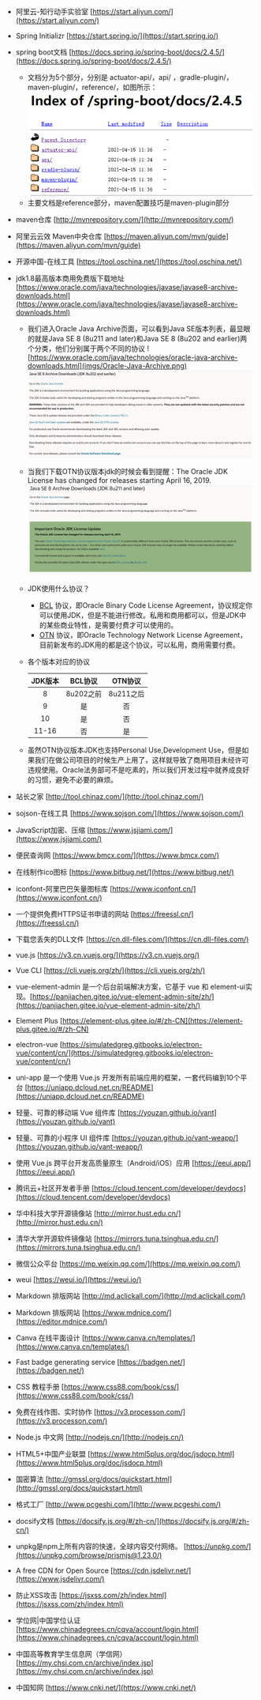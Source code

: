 - 阿里云-知行动手实验室 [https://start.aliyun.com/](https://start.aliyun.com/)
- Spring Initializr [https://start.spring.io/](https://start.spring.io/)
- spring boot文档 [https://docs.spring.io/spring-boot/docs/2.4.5/](https://docs.spring.io/spring-boot/docs/2.4.5/)
  - 文档分为5个部分，分别是 actuator-api/，api/ ，gradle-plugin/，maven-plugin/，reference/，如图所示：
  ![](imgs/springboot-doc.png)
  - 主要文档是reference部分，maven配置技巧是maven-plugin部分
- maven仓库 [http://mvnrepository.com/](http://mvnrepository.com/)
- 阿里云云效 Maven中央仓库 [https://maven.aliyun.com/mvn/guide](https://maven.aliyun.com/mvn/guide)
- 开源中国-在线工具 [https://tool.oschina.net/](https://tool.oschina.net/)
- jdk1.8最高版本商用免费版下载地址 [https://www.oracle.com/java/technologies/javase/javase8-archive-downloads.html](https://www.oracle.com/java/technologies/javase/javase8-archive-downloads.html)
  - 我们进入Oracle Java Archive页面，可以看到Java SE版本列表，最显眼的就是Java SE 8 (8u211 and later)和Java SE 8 (8u202 and earlier)两个分类，他们分别属于两个不同的协议
  ![https://www.oracle.com/java/technologies/oracle-java-archive-downloads.html](imgs/Oracle-Java-Archive.png)
  ![](imgs/JDK-8u202.png)
  - 当我们下载OTN协议版本jdk的时候会看到提醒：The Oracle JDK License has changed for releases starting April 16, 2019.
  ![](imgs/JDK-8u211.png)
  - JDK使用什么协议？
    - [BCL](https://www.oracle.com/downloads/licenses/binary-code-license.html) 协议，即Oracle Binary Code License Agreement，协议规定你可以使用JDK，但是不能进行修改。私用和商用都可以，但是JDK中的某些商业特性，是需要付费才可以使用的。
    - [OTN](https://www.oracle.com/downloads/licenses/javase-license1.html) 协议，即Oracle Technology Network License Agreement，目前新发布的JDK用的都是这个协议，可以私用，商用需要付费。
  - 各个版本对应的协议

    |JDK版本|BCL协议|OTN协议|
    | :---: | :---: | :---: |
    |8|8u202之前|8u211之后|
    |9|是|否|
    |10|是|否|
    |11-16|否|是|
  - 虽然OTN协议版本JDK也支持Personal Use,Development Use，但是如果我们在做公司项目的时候生产上用了，这样就导致了商用项目未经许可违规使用。Oracle法务部可不是吃素的，所以我们开发过程中就养成良好的习惯，避免不必要的麻烦。
- 站长之家 [http://tool.chinaz.com/](http://tool.chinaz.com/)
- sojson-在线工具 [https://www.sojson.com/](https://www.sojson.com/)
- JavaScript加密、压缩 [https://www.jsjiami.com/](https://www.jsjiami.com/)
- 便民查询网 [https://www.bmcx.com/](https://www.bmcx.com/)
- 在线制作ico图标 [https://www.bitbug.net/](https://www.bitbug.net/)
- iconfont-阿里巴巴矢量图标库 [https://www.iconfont.cn/](https://www.iconfont.cn/)
- 一个提供免费HTTPS证书申请的网站 [https://freessl.cn/](https://freessl.cn/)
- 下载您丢失的DLL文件 [https://cn.dll-files.com/](https://cn.dll-files.com/)
- vue.js [https://v3.cn.vuejs.org/](https://v3.cn.vuejs.org/)
- Vue CLI [https://cli.vuejs.org/zh/](https://cli.vuejs.org/zh/)
- vue-element-admin 是一个后台前端解决方案，它基于 vue 和 element-ui实现。[https://panjiachen.gitee.io/vue-element-admin-site/zh/](https://panjiachen.gitee.io/vue-element-admin-site/zh/)
- Element Plus [https://element-plus.gitee.io/#/zh-CN](https://element-plus.gitee.io/#/zh-CN)
- electron-vue [https://simulatedgreg.gitbooks.io/electron-vue/content/cn/](https://simulatedgreg.gitbooks.io/electron-vue/content/cn/)
- uni-app 是一个使用 Vue.js 开发所有前端应用的框架，一套代码编到10个平台 [https://uniapp.dcloud.net.cn/README](https://uniapp.dcloud.net.cn/README)
- 轻量、可靠的移动端 Vue 组件库  [https://youzan.github.io/vant](https://youzan.github.io/vant)
- 轻量、可靠的小程序 UI 组件库  [https://youzan.github.io/vant-weapp/](https://youzan.github.io/vant-weapp/)
- 使用 Vue.js 跨平台开发高质量原生（Android/iOS）应用 [https://eeui.app/](https://eeui.app/)
- 腾讯云+社区开发者手册 [https://cloud.tencent.com/developer/devdocs](https://cloud.tencent.com/developer/devdocs)
- 华中科技大学开源镜像站 [http://mirror.hust.edu.cn/](http://mirror.hust.edu.cn/)
- 清华大学开源软件镜像站 [https://mirrors.tuna.tsinghua.edu.cn/](https://mirrors.tuna.tsinghua.edu.cn/)
- 微信公众平台 [https://mp.weixin.qq.com/](https://mp.weixin.qq.com/)
- weui [https://weui.io/](https://weui.io/)
-  Markdown 排版网站  [http://md.aclickall.com/](http://md.aclickall.com/)
-  Markdown 排版网站  [https://www.mdnice.com/](https://editor.mdnice.com/)
- Canva 在线平面设计 [https://www.canva.cn/templates/](https://www.canva.cn/templates/)
- Fast badge generating service [https://badgen.net/](https://badgen.net/)
- CSS 教程手册  [https://www.css88.com/book/css/](https://www.css88.com/book/css/)
- 免费在线作图、实时协作 [https://v3.processon.com/](https://v3.processon.com/)
- Node.js 中文网 [http://nodejs.cn/](http://nodejs.cn/)
- HTML5+中国产业联盟 [https://www.html5plus.org/doc/jsdocp.html](https://www.html5plus.org/doc/jsdocp.html)
- 国密算法 [http://gmssl.org/docs/quickstart.html](http://gmssl.org/docs/quickstart.html)
- 格式工厂 [http://www.pcgeshi.com/](http://www.pcgeshi.com/)
- docsify文档 [https://docsify.js.org/#/zh-cn/](https://docsify.js.org/#/zh-cn/)
- unpkg是npm上所有内容的快速，全球内容交付网络。 [https://unpkg.com/](https://unpkg.com/browse/prismjs@1.23.0/)
- A free CDN for Open Source [https://cdn.jsdelivr.net/](https://www.jsdelivr.com/)
- 防止XSS攻击 [https://jsxss.com/zh/index.html](https://jsxss.com/zh/index.html)
  
- 学位网|中国学位认证 [https://www.chinadegrees.cn/cqva/account/login.html](https://www.chinadegrees.cn/cqva/account/login.html)
- 中国高等教育学生信息网（学信网） [https://my.chsi.com.cn/archive/index.jsp](https://my.chsi.com.cn/archive/index.jsp)
- 中国知网 [https://www.cnki.net/](https://www.cnki.net/)

